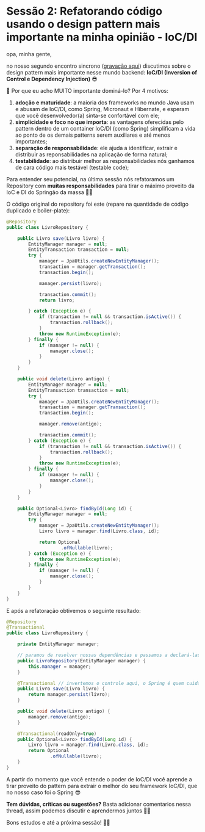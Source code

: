 # Sessão 2: Refatorando código usando o design pattern mais importante na minha opinião - IoC/DI

opa, minha gente,

no nosso segundo encontro sincrono ([gravação aqui](https://drive.google.com/file/d/1C1wBWZGMgz5M-AYLSzN8o0onN_U93SdQ/view)) discutimos sobre o design pattern mais importante nesse mundo backend: **IoC/DI (Inversion of Control e Dependency Injection)** 😎

🎯 Por que eu acho MUITO importante dominá-lo? Por 4 motivos:

1. **adoção e maturidade**: a maioria dos frameworks no mundo Java usam e abusam de IoC/DI, como Spring, Micronaut e Hibernate, e esperam que você desenvolvedor(a) sinta-se confortável com ele;
2. **simplicidade e foco no que importa**: as vantagens oferecidas pelo pattern dentro de um container IoC/DI (como Spring) simplificam a vida ao ponto de os demais patterns serem auxiliares e até menos importantes;
3. **separação de responsabilidade**: ele ajuda a identificar, extrair e distribuir as reponsabilidades na aplicação de forma natural;
4. **testabilidade**: ao distribuir melhor as responsabilidades nós ganhamos de cara código mais testável (testable code);

Para entender seu potencial, na última sessão nós refatoramos um Repository com **muitas responsabilidades** para tirar o máximo proveito da IoC e DI do Springão da massa 💪🏻

O código original do repository foi este (repare na quantidade de código duplicado e boiler-plate):

```java
@Repository
public class LivroRepository {

    public Livro save(Livro livro) {
        EntityManager manager = null;
        EntityTransaction transaction = null;
        try {
            manager = JpaUtils.createNewEntityManager();
            transaction = manager.getTransaction();
            transaction.begin();

            manager.persist(livro);

            transaction.commit();
            return livro;

        } catch (Exception e) {
            if (transaction != null && transaction.isActive()) {
                transaction.rollback();
            }
            throw new RuntimeException(e);
        } finally {
            if (manager != null) {
                manager.close();
            }
        }
    }

    public void delete(Livro antigo) {
        EntityManager manager = null;
        EntityTransaction transaction = null;
        try {
            manager = JpaUtils.createNewEntityManager();
            transaction = manager.getTransaction();
            transaction.begin();

            manager.remove(antigo);

            transaction.commit();
        } catch (Exception e) {
            if (transaction != null && transaction.isActive()) {
                transaction.rollback();
            }
            throw new RuntimeException(e);
        } finally {
            if (manager != null) {
                manager.close();
            }
        }
    }

    public Optional<Livro> findById(Long id) {
        EntityManager manager = null;
        try {
            manager = JpaUtils.createNewEntityManager();
            Livro livro = manager.find(Livro.class, id);

            return Optional
                    .ofNullable(livro);
        } catch (Exception e) {
            throw new RuntimeException(e);
        } finally {
            if (manager != null) {
                manager.close();
            }
        }
    }
}
```

E após a refatoração obtivemos o seguinte resultado:

```java
@Repository
@Transactional
public class LivroRepository {

    private EntityManager manager;

    // paramos de resolver nossas dependências e passamos a declará-las, isso é DI (Dependency Injection)
    public LivroRepository(EntityManager manager) {
        this.manager = manager;
    }

    @Transactional // invertemos o controle aqui, o Spring é quem cuida do controle transacional
    public Livro save(Livro livro) {
        return manager.persist(livro);
    }

    public void delete(Livro antigo) {
        manager.remove(antigo);
    }

    @Transactional(readOnly=true)
    public Optional<Livro> findById(Long id) {
        Livro livro = manager.find(Livro.class, id);
        return Optional
                .ofNullable(livro);
    }
}
```

A partir do momento que você entende o poder de IoC/DI você aprende a tirar proveito do pattern para extrair o melhor do seu framework IoC/DI, que no nosso caso foi o Spring 😎

**Tem dúvidas, críticas ou sugestões?** Basta adicionar comentarios nessa thread, assim podemos discutir e aprendermos juntos 💪🏻

Bons estudos e até a próxima sessão! 👊🏻
